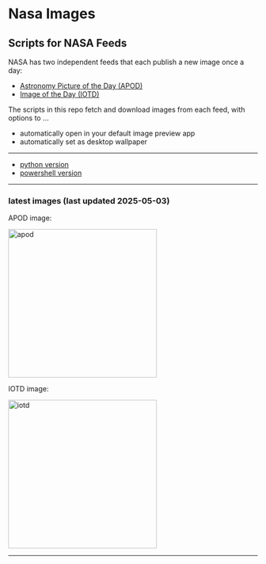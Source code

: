 # Nasa Images

## Scripts for NASA Feeds

NASA has two independent feeds that each publish a new image once a day:

- [Astronomy Picture of the Day (APOD)](https://apod.nasa.gov/apod/)
- [Image of the Day (IOTD)](https://www.nasa.gov/image-of-the-day/)

The scripts in this repo fetch and download images from each feed, with options to ...

- automatically open in your default image preview app
- automatically set as desktop wallpaper

---

- [python version](./python/README.md)
- [powershell version](./powershell/README.md)

---

### latest images (last updated 2025-05-03)

APOD image:

<a href="https://apod.nasa.gov/apod/image/2505/PIA19642Titan.jpg"><img alt="apod" src="https://apod.nasa.gov/apod/image/2505/PIA19642Titan.jpg" height="300" /></a>

IOTD image:

<a href="https://www.nasa.gov/wp-content/uploads/2025/05/54470656907-2362dd2f92-o.jpg"><img alt="iotd" src="https://www.nasa.gov/wp-content/uploads/2025/05/54470656907-2362dd2f92-o.jpg" height="300" /></a>

---
